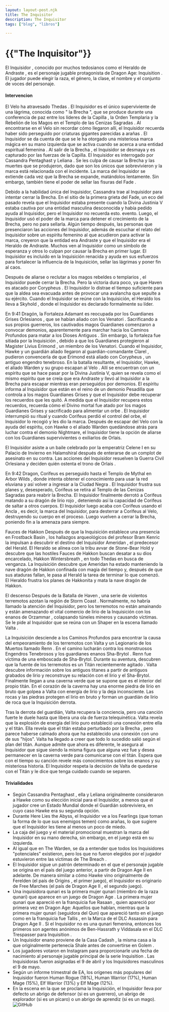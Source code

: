 ```yaml
---
layout: layout-post.njk
title: The Inquisitor
description: The Inquisitor
tags: ["blog", "libros"]

---
```


# {{"The Inquisitor"}}

El Inquisidor , conocido por muchos tedosianos como el Heraldo de Andraste , es el personaje jugable protagonista de Dragon Age: Inquisition . El jugador puede elegir la raza, el género, la clase, el nombre y el conjunto de voces del personaje.

#### Intervencion

El Velo ha atravesado Thedas . El Inquisidor es el único superviviente de una lágrima, conocida como " la Brecha ", que se produce durante una conferencia de paz entre los líderes de la Capilla , la Orden Templaria y la Rebelión de los Magos en el Templo de las Cenizas Sagradas . Al encontrarse en el Velo sin recordar cómo llegaron allí, el Inquisidor recuerda haber sido perseguido por criaturas gigantes parecidas a arañas . El Inquisidor se da cuenta de que se le ha otorgado una misteriosa marca mágica en su mano izquierda que se activa cuando se acerca a una entidad espiritual femenina . Al salir de la Brecha , el Inquisidor se desmaya y es capturado por las fuerzas de la Capilla. El Inquisidor es interrogado por Cassandra Pentaghast y Leliana . Se les culpa de causar la Brecha y las muertes que se produjeron, dado que son los únicos que sobrevivieron y la marca está relacionada con el incidente. La marca del Inquisidor se extiende cada vez que la Brecha se expande, matándolos lentamente. Sin embargo, también tiene el poder de sellar las fisuras del Fade .

Debido a la habilidad única del Inquisidor, Cassandra trae al Inquisidor para intentar cerrar la Brecha. En el sitio de la primera grieta del Fade, un eco del pasado revela que el Inquisidor estaba presente cuando la Divina Justinia V estaba cautiva por una entidad masculina desconocida y había pedido ayuda al Inquisidor, pero el Inquisidor no recuerda esto. evento. Luego, el Inquisidor usó el poder de la marca para detener el crecimiento de la Brecha, pero no para sellarla. Algún tiempo después, las personas que presenciaron las acciones del Inquisidor, además de escuchar el relato del Inquisidor sobre un espíritu femenino al que acudieron para activar la marca, creyeron que la entidad era Andraste y que el Inquisidor era el Heraldo de Andraste. Muchos ven al Inquisidor como un símbolo de esperanza y otros lo culpan por causar la Brecha en primer lugar. El Inquisidor es incluido en la Inquisición renacida y ayuda en sus esfuerzos para fortalecer la influencia de la Inquisición, sellar las lágrimas y poner fin al caos.

Después de aliarse o reclutar a los magos rebeldes o templarios , el Inquisidor puede cerrar la Brecha. Pero la victoria dura poco, ya que Haven es atacado por Corypheus . El Inquisidor lo distrae el tiempo suficiente para que la aldea sea evacuada antes de provocar una avalancha que sepulte a su ejército. Cuando el Inquisidor se reúne con la Inquisición, el Heraldo los lleva a Skyhold , donde el Inquisidor es declarado formalmente su líder.

En 9:41 Dragón, la Fortaleza Adamant es reocupada por los Guardianes Grises Orlesianos , que se habían aliado con los Venatori . Sacrificando a sus propios guerreros, los cautivados magos Guardianes comenzaron a convocar demonios, aparentemente para marchar hacia los Caminos Profundos para matar a los Dioses Antiguos . Sin embargo, la fortaleza fue sitiada por la Inquisición , debido a que los Guardianes protegieron al Magister Livius Erimond , un miembro de los Venatori. Cuando el Inquisidor, Hawke y un guardián aliado llegaron al guardián-comandante Clarel , pudieron convencerla de que Erimond está aliado con Corypheus , un antiguo engendro tenebroso. En la batalla resultante, el Inquisidor, Hawke, el aliado Warden y su grupo escapan al Velo . Allí se encuentran con un espíritu que se hace pasar por la Divina Justinia V, quien se revela como el mismo espíritu que se creía que era Andraste y llevó al Inquisidor a la Brecha para escapar mientras eran perseguidos por demonios. El espíritu informa al Inquisidor que están en el reino de un demonio Pesadilla que controla a los magos Guardianes Grises y que el Inquisidor debe recuperar los recuerdos que les quitó. A medida que el Inquisidor recupera estos recuerdos, recuerda cómo el Divino mortal fue atado por los magos Guardianes Grises y sacrificado para alimentar un orbe . El Inquisidor interrumpió su ritual y cuando Corifeus perdió el control del orbe, el Inquisidor lo recogió y les dio la marca. Después de escapar del Velo con la ayuda del espíritu, con Hawke o el aliado Warden quedándose atrás para luchar contra el demonio Nightmare, el Inquisidor tiene la opción de aliarse con los Guardianes supervivientes o exiliarlos de Orlais.

El Inquisidor asiste a un baile celebrado por la emperatriz Celene I en su Palacio de Invierno en Halamshiral después de enterarse de un complot de asesinato en su contra. Las acciones del Inquisidor resuelven la Guerra Civil Orlesiana y deciden quién ostenta el trono de Orlais .

En 9:42 Dragon, Corifeus es perseguido hasta el Templo de Mythal en Arbor Wilds , donde intenta obtener el conocimiento para usar la red eluviana y así volver a ingresar a la Ciudad Negra . El Inquisidor frustra sus planes y, desesperado, Corifeus se retira al Templo de las Cenizas Sagradas para reabrir la Brecha. El Inquisidor finalmente derrotó a Corifeus matando a su dragón de lirio rojo , deteniendo así la capacidad de Corifeus de saltar a otros cuerpos. El Inquisidor luego acaba con Corifeus usando el Ancla , es decir, la marca del Inquisidor, para desterrar a Corifeus al Velo, destruyendo su cuerpo en el proceso. Luego vuelven a cerrar la Brecha, poniendo fin a la amenaza para siempre.

Fauces de Hakkon
Después de que la Inquisición establece una presencia en Frostback Basin , los hallazgos arqueológicos del profesor Bram Kenric la impulsan a descubrir el destino del Inquisidor Ameridan , el predecesor del Herald. El Heraldo se alinea con la tribu avvar de Stone-Bear Hold y descubre que las hostiles Fauces de Hakkon buscan desatar a su dios encarcelado, Hakkon Wintersbreath , en todo Thedas en busca de venganza. La Inquisición descubre que Ameridan ha estado manteniendo la nave dragón de Hakkon confinada con magia del tiempo y, después de que sus ataduras fallan, le pasa al Herald la tarea de terminar lo que comenzó. El Heraldo frustra los planes de Hakkonita y mata la nave dragón de Hakkon.

El descenso
Después de la Batalla de Haven , una serie de violentos terremotos azotan la región de Storm Coast . Normalmente, no habría llamado la atención del Inquisidor, pero los terremotos no están amainando y están amenazando el vital comercio de lirio de la Inquisición con los enanos de Orzammar , colapsando túneles mineros y causando víctimas. Se le pide al Inquisidor que se reúna con un Shaper en la escena llamado Valta .

La Inquisición desciende a los Caminos Profundos para encontrar la causa del empeoramiento de los terremotos con Valta y un Legionario de los Muertos llamado Renn . En el camino lucharán contra los monstruosos Engendros Tenebrosos y los guardianes enanos Sha-Brytol . Renn fue víctima de una emboscada de Sha-Brytol. Durante su aventura, descubren que la fuente de los terremotos es un Titán recientemente agitado . Valta descubre información sobre los antiguos titanes a partir de antiguos grabados de lirio y reconstruye su relación con el lirio y el Sha-Brytol. Finalmente llegan a una caverna verde que se supone que es el interior del propio titán. En el corazón de la caverna hay una enorme piedra de lirio en bruto que golpea a Valta con energía de lirio y la deja inconsciente. Las rocas y las piedras protegen el lirio en bruto y forman un guardián de lirio de roca que la Inquisición derrota.

Tras la derrota del guardián, Valta recupera la conciencia, pero una canción fuerte le duele hasta que libera una ola de fuerza telequinética. Valta revela que la explosión de energía del lirio puro estableció una conexión entre ella y el titán. Ella revela que el titán estaba perturbado por la Brecha , pero parece haberse calmado ahora que ha establecido una conexión con uno de sus "hijos". Valta ha llegado a creer que todo lo sucedido salió según el plan del titán. Aunque admite que ahora es diferente, le asegura al Inquisidor que sigue siendo la misma figura que alguna vez fue y desea permanecer en la caverna verde para comunicarse con el titán. Espera que con el tiempo su canción revele más conocimientos sobre los enanos y su misteriosa historia. El Inquisidor respeta la decisión de Valta de quedarse con el Titán y le dice que tenga cuidado cuando se separen.

#### Trivialidades

- Según Cassandra Pentaghast , ella y Leliana originalmente consideraron a Hawke como su elección inicial para el Inquisidor, a menos que el jugador cree un Estado Mundial donde el Guardián sobreviviera, en cuyo caso Hawke era su segunda opción.
- Durante Here Lies the Abyss, el Inquisidor ve a los Fearlings (que toman la forma de lo que sus enemigos temen) como arañas, lo que sugiere que el Inquisidor les tiene al menos un poco de miedo.
- La caja del juego y el material promocional muestran la marca del Inquisidor en su mano derecha, sin embargo, en el juego está en su izquierda.
- Al igual que en The Warden, se da a entender que todos los Inquisidores "potenciales" existieron, pero los que no fueron elegidos por el jugador estuvieron entre las víctimas de The Breach .
- El Inquisidor sigue un patrón determinado en el que el personaje jugable se origina en el país del juego anterior, a partir de Dragon Age II en adelante. De manera similar a cómo Hawke vino originalmente de Ferelden (el país de Origins , el primer juego), el Inquisidor es originario de Free Marches (el país de Dragon Age II , el segundo juego).
- Una inquisidora qunari es la primera mujer qunari (miembro de la raza qunari) que aparece en un juego de Dragon Age . La primera mujer qunari que apareció en la franquicia fue Rasaan , quien apareció por primera vez en Dragon Age: Aquellos que hablan, mientras que la primera mujer qunari (seguidora del Qun) que apareció tanto en el juego como en la franquicia fue Tallis , en la Marca de el DLC Assassin para Dragon Age II . Si el Inquisidor no es una qunari femenina, entonces los primeros son agentes anónimos de Ben-Hassrath y Viddasala en el DLC Trespasser para Inquisition .
- Un Inquisidor enano proviene de la Casa Cadash , la misma casa a la que originalmente pertenecía Shale antes de convertirse en Golem .
- Los jugadores votaron en Instagram para proporcionarle una fecha de nacimiento al personaje jugable principal de la serie Inquisition . Las Inquisidoras fueron asignadas el 9 de abril y los Inquisidores masculinos el 9 de mayo.
- Según un informe trimestral de EA, los orígenes más populares del Inquisidor fueron Human Rogue (18%), Human Warrior (17%), Human Mage (15%), Elf Warrior (13%) y Elf Mage (12%).
- En la escena en la que se proclama la Inquisición, el Inquisidor lleva por defecto un abrigo de defensor (si es un guerrero), un abrigo de explorador (si es un pícaro) o un abrigo de aprendiz (si es un mago).
![GitHub](/img/da-logo.png)
